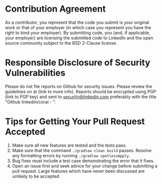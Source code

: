 # Contribution Agreement

As a contributor, you represent that the code you submit is your
original work or that of your employer (in which case you represent
you have the right to bind your employer). By submitting code, you
(and, if applicable, your employer) are licensing the submitted code
to LinkedIn and the open source community subject to the BSD 2-Clause
license.

# Responsible Disclosure of Security Vulnerabilities

Please do not file reports on Github for security issues. Please
review the guidelines on at (link to more info). Reports should be
encrypted using PGP (link to PGP key) and sent to
security@linkedin.com preferably with the title "Github
linkedin/coral - <short summary>".

# Tips for Getting Your Pull Request Accepted

1. Make sure all new features are tested and the tests pass.
2. Make sure that the command `./gradlew clean build` passes. Resolve
   any formatting errors by running `./gradlew spotlessApply`.
3. Bug fixes must include a test case demonstrating the error that it
   fixes.
4. Open an issue first and seek advice for your change before
   submitting a pull request. Large features which have never been
   discussed are unlikely to be accepted.
